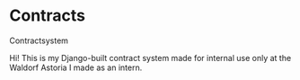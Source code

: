 # Contracts
Contractsystem

Hi! This is my Django-built contract system made for internal use only at the Waldorf Astoria I made as an intern.
